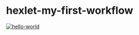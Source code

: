 # hexlet-my-first-workflow
[![hello-world](https://github.com/glebondri/hexlet-my-first-workflow/actions/workflows/main.yml/badge.svg)](https://github.com/glebondri/hexlet-my-first-workflow/actions/workflows/main.yml)
